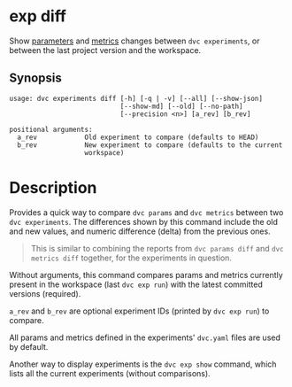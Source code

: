 # exp diff

Show [parameters](/doc/command-reference/params) and
[metrics](/doc/command-reference/metrics) changes between `dvc experiments`, or
between the last <abbr>project</abbr> version and the workspace.

## Synopsis

```usage
usage: dvc experiments diff [-h] [-q | -v] [--all] [--show-json]
                            [--show-md] [--old] [--no-path]
                            [--precision <n>] [a_rev] [b_rev]

positional arguments:
  a_rev            Old experiment to compare (defaults to HEAD)
  b_rev            New experiment to compare (defaults to the current
                   workspace)
```

# Description

Provides a quick way to compare `dvc params` and `dvc metrics` between two
`dvc experiments`. The differences shown by this command include the old and new
values, and numeric difference (delta) from the previous ones.

> This is similar to combining the reports from `dvc params diff` and
> `dvc metrics diff` together, for the experiments in question.

Without arguments, this command compares params and metrics currently present in
the <abbr>workspace</abbr> (last `dvc exp run`) with the latest committed
versions (required).

`a_rev` and `b_rev` are optional experiment IDs (printed by `dvc exp run`) to
compare.

All params and metrics defined in the experiments' `dvc.yaml` files are used by
default.

Another way to display experiments is the `dvc exp show` command, which lists
all the current experiments (without comparisons).
